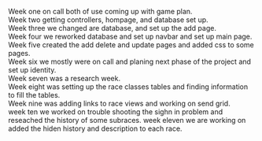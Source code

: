 Week one on call both of use coming up with game plan. <br>
Week two getting controllers, hompage, and database set up. <br>
Week three we changed are database, and set up the add page.<br>
Week four we reworked database and set up navbar and set up main page.<br>
Week five created the add delete and update pages and added css to some pages.<br>
Week six we mostly were on call and planing next phase of the project and set up identity. <br>
Week seven was a research week. <br>
Week eight was setting up the race classes tables and finding information to fill the tables.<br>
Week nine was adding links to race views and working on send grid.<br>
week ten we worked on trouble shooting the sighn in problem and reseached the history of some subraces.
week eleven we are working on added the hiden history and description to each race.
